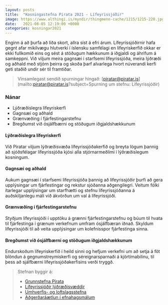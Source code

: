 ```yaml
---
layout: posts
title:  "Kosningastefna Pírata 2021 - Lífeyrissjóðir"
image: https://www.althingi.is/myndir/thingmenn-cache/1215/1215-220.jpg
date:   2021-08-05 12:19:00 +0000
categories: kosningar2021
---
```

Enginn á að þurfa að líða skort, allra síst á efri árum. Lífeyrissjóðirnir hafa gegnt afar mikilvægu hlutverki í íslensku samfélagi en lífeyriskerfið okkar er ekki fullkomið eins og sést á stöðugum hækkunum á iðgjaldi og áhrifum á samkeppni. Við viljum meira gagnsæi í starfsemi lífeyrissjóða, meira lýðræði og aðhald með stjórn þeirra og skoða þarf alvarlega hvort núverandi kerfi geti staðið undir sér til framtíðar.

> Vinsamlegast sendið spurningar hingað: [piratar@piratar.is](mailto:piratar@piratar.is?subject=Spurning um stefnu: Lífeyrissjóðir)

### Nánar 
- Lýðræðislegra lífeyriskerfi 
- Gagnsæi og aðhald 
- Grænvæðing í fjárfestingarstefnu 
- Bregðumst við ósjálfbærni og stöðugum iðgjaldshækkunum

#### Lýðræðislegra lífeyriskerfi 
Við Píratar viljum lýðræðisvæða lífeyrissjóðakerfið og breyta lögum þannig að sjóðsfélagar lífeyrissjóða kjósi alla stjórnarmeðlimi í lýðræðislegum kosningum.

#### Gagnsæi og aðhald 
Aukum gagnsæi í starfsemi lífeyrissjóða þannig að lífeyrissjóðir þurfi að gera upplýsingar um fjárfestingar og rekstur sjóðanna aðgengilegri. Veitum fólki ítarlegar upplýsingar um starfhætti og stefnu lífeyrissjóðanna á auðskiljanlegu máli við ákvörðun um val á lífeyrissjóði.

#### Grænvæðing í fjárfestingarstefnu 
Styðjum lífeyrissjóði í upptöku á grænni fjárfestingarstefnu og búum til hvata til fjárfestinga í grænum verkefnum umfram ósjálfbæran iðnað. Skyldum lífeyrissjóði til að veita upplýsingar um kolefnisspor fjárfestinga sinna.

#### Bregðumst við ósjálfbærni og stöðugum iðgjaldshækkunum 
Endurskoðum lífeyriskerfið í heild sinni og hefjum verkefni um að setja á föt blöndun á gegnumstreymiskerfi og séreignarsparnaði á kjörtímabilinu, til þess að sjálfbærni lífeyrissjóðakerfisins verði tryggð.

> Stefnan byggir á: 
> - [Grunnstefna Pírata](https://x.piratar.is/polity/1/document/2/)
> - [Lífeyrissjóðir lýðræðisvæddir](https://x.piratar.is/polity/1/document/235/)
> - [Umhverfis- og loftslagsstefna](https://x.piratar.is/polity/1/document/489/)
> - [Aðgerðaráætlun í efnahagsmálum](https://x.piratar.is/polity/1/document/490/)